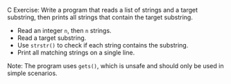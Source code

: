 C Exercise: Write a program that reads a list of strings and a target substring, then prints all strings that contain the target substring.

- Read an integer `n`, then `n` strings.
- Read a target substring.
- Use `strstr()` to check if each string contains the substring.
- Print all matching strings on a single line.

Note: The program uses `gets()`, which is unsafe and should only be used in simple scenarios.
